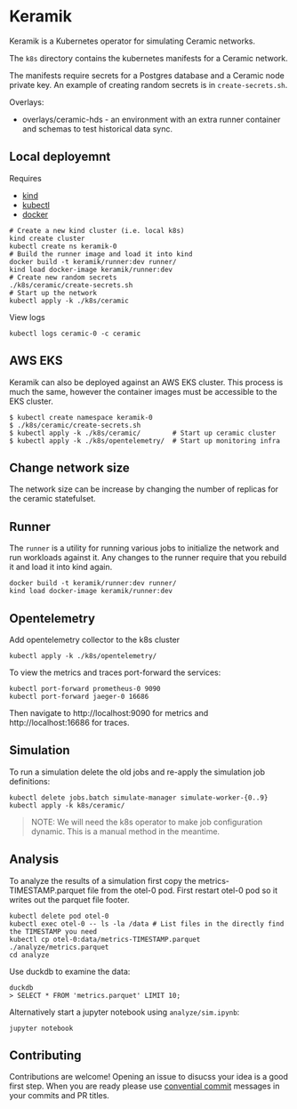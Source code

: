 # Keramik

Keramik is a Kubernetes operator for simulating Ceramic networks.

The `k8s` directory contains the kubernetes manifests for a Ceramic network.

The manifests require secrets for a Postgres database and a Ceramic node private key.
An example of creating random secrets is in `create-secrets.sh`.

Overlays:
- overlays/ceramic-hds - an environment with an extra runner container and schemas to test historical data sync.

## Local deployemnt

Requires
  - [kind](https://kind.sigs.k8s.io/)
  - [kubectl](https://kubernetes.io/docs/tasks/tools/install-kubectl/)
  - [docker](https://docs.docker.com/get-docker/)


```
# Create a new kind cluster (i.e. local k8s)
kind create cluster
kubectl create ns keramik-0
# Build the runner image and load it into kind
docker build -t keramik/runner:dev runner/
kind load docker-image keramik/runner:dev
# Create new random secrets
./k8s/ceramic/create-secrets.sh
# Start up the network
kubectl apply -k ./k8s/ceramic
```

View logs

```
kubectl logs ceramic-0 -c ceramic
```

## AWS EKS

Keramik can also be deployed against an AWS EKS cluster.
This process is much the same, however the container images must be accessible to the EKS cluster.

    $ kubectl create namespace keramik-0
    $ ./k8s/ceramic/create-secrets.sh
    $ kubectl apply -k ./k8s/ceramic/        # Start up ceramic cluster
    $ kubectl apply -k ./k8s/opentelemetry/  # Start up monitoring infra


## Change network size

The network size can be increase by changing the number of replicas for the ceramic statefulset.


## Runner

The `runner` is a utility for running various jobs to initialize the network and run workloads against it.
Any changes to the runner require that you rebuild it and load it into kind again.

    docker build -t keramik/runner:dev runner/
    kind load docker-image keramik/runner:dev

## Opentelemetry

Add opentelemetry collector to the k8s cluster

    kubectl apply -k ./k8s/opentelemetry/

To view the metrics and traces port-forward the services:

    kubectl port-forward prometheus-0 9090
    kubectl port-forward jaeger-0 16686

Then navigate to http://localhost:9090 for metrics and http://localhost:16686 for traces.

## Simulation

To run a simulation delete the old jobs and re-apply the simulation job definitions:

    kubectl delete jobs.batch simulate-manager simulate-worker-{0..9}
    kubectl apply -k k8s/ceramic/

> NOTE: We will need the k8s operator to make job configuration dynamic.
> This is a manual method in the meantime.

## Analysis

To analyze the results of a simulation first copy the metrics-TIMESTAMP.parquet file from the otel-0 pod.
First restart otel-0 pod so it writes out the parquet file footer.

    kubectl delete pod otel-0
    kubectl exec otel-0 -- ls -la /data # List files in the directly find the TIMESTAMP you need
    kubectl cp otel-0:data/metrics-TIMESTAMP.parquet ./analyze/metrics.parquet
    cd analyze

Use duckdb to examine the data:

    duckdb
    > SELECT * FROM 'metrics.parquet' LIMIT 10;

Alternatively start a jupyter notebook using `analyze/sim.ipynb`:

    jupyter notebook

## Contributing

Contributions are welcome! Opening an issue to disucss your idea is a good first step.
When you are ready please use [convential commit](https://www.conventionalcommits.org/en/v1.0.0/)  messages in your commits and PR titles.
